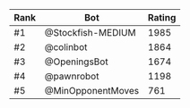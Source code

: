 Rank|Bot|Rating
---|---|---
#1|@Stockfish-MEDIUM|1985
#2|@colinbot|1864
#3|@OpeningsBot|1674
#4|@pawnrobot|1198
#5|@MinOpponentMoves|761
